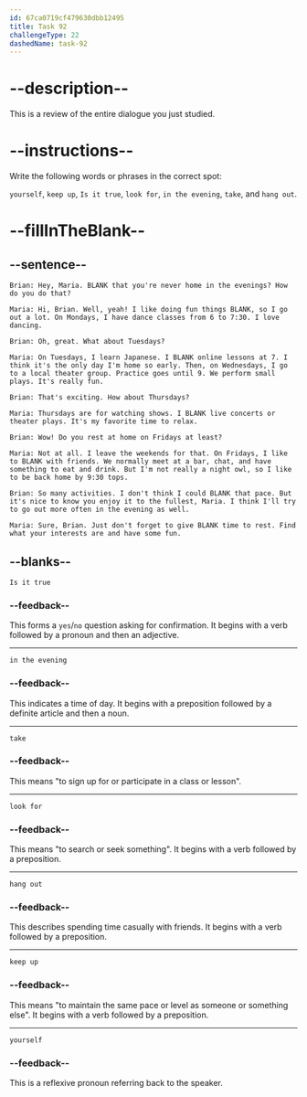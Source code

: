 ```yaml
---
id: 67ca0719cf479630dbb12495
title: Task 92
challengeType: 22
dashedName: task-92
---
```


<!-- REVIEW -->

# --description--

This is a review of the entire dialogue you just studied.

# --instructions--

Write the following words or phrases in the correct spot:  

`yourself`, `keep up`, `Is it true`, `look for`, `in the evening`, `take`, and `hang out`.  

# --fillInTheBlank--

## --sentence--

`Brian: Hey, Maria. BLANK that you're never home in the evenings? How do you do that?`  

`Maria: Hi, Brian. Well, yeah! I like doing fun things BLANK, so I go out a lot. On Mondays, I have dance classes from 6 to 7:30. I love dancing.`  

`Brian: Oh, great. What about Tuesdays?`  

`Maria: On Tuesdays, I learn Japanese. I BLANK online lessons at 7. I think it's the only day I'm home so early. Then, on Wednesdays, I go to a local theater group. Practice goes until 9. We perform small plays. It's really fun.`  

`Brian: That's exciting. How about Thursdays?`  

`Maria: Thursdays are for watching shows. I BLANK live concerts or theater plays. It's my favorite time to relax.`  

`Brian: Wow! Do you rest at home on Fridays at least?`  

`Maria: Not at all. I leave the weekends for that. On Fridays, I like to BLANK with friends. We normally meet at a bar, chat, and have something to eat and drink. But I'm not really a night owl, so I like to be back home by 9:30 tops.`  

`Brian: So many activities. I don't think I could BLANK that pace. But it's nice to know you enjoy it to the fullest, Maria. I think I'll try to go out more often in the evening as well.`  

`Maria: Sure, Brian. Just don't forget to give BLANK time to rest. Find what your interests are and have some fun.`  

## --blanks--

`Is it true`  

### --feedback--  

This forms a `yes`/`no` question asking for confirmation. It begins with a verb followed by a pronoun and then an adjective.  

---

`in the evening`  

### --feedback--  

This indicates a time of day. It begins with a preposition followed by a definite article and then a noun.  

---

`take`  

### --feedback--  

This means "to sign up for or participate in a class or lesson".  

---

`look for`  

### --feedback--  

This means "to search or seek something". It begins with a verb followed by a preposition.  

---

`hang out`  

### --feedback--  

This describes spending time casually with friends. It begins with a verb followed by a preposition.  

---

`keep up`  

### --feedback--  

This means "to maintain the same pace or level as someone or something else". It begins with a verb followed by a preposition.  

---

`yourself`  

### --feedback--  

This is a reflexive pronoun referring back to the speaker. 
